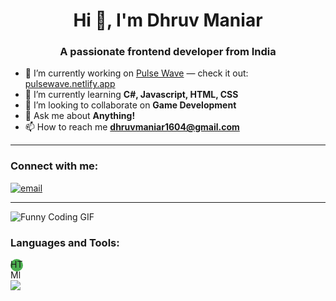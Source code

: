 <h1 align="center">Hi 👋, I'm Dhruv Maniar</h1>
<h3 align="center">A passionate frontend developer from India</h3>

- 🔭 I’m currently working on [Pulse Wave](https://pulsewave12.netlify.app) — check it out: [pulsewave.netlify.app](https://pulsewave12.netlify.app)
- 🌱 I’m currently learning **C#, Javascript, HTML, CSS**
- 👯 I’m looking to collaborate on **Game Development**
- 💬 Ask me about **Anything!**
- 📫 How to reach me **dhruvmaniar1604@gmail.com**

<hr></hr>

<h3>
 Connect with me:
</h3>
 
<p align="left">
  <a href="mailto:dhruvmaniar1604@gmail.com">
    <img src="https://img.shields.io/badge/Email-dhruvmaniar1604@gmail.com-red?style=for-the-badge&logo=gmail&logoColor=white" alt="email" />
  </a>
</p>

<hr></hr>

![Funny Coding GIF](https://i.pinimg.com/originals/eb/50/87/eb50875a68b04b0480fa929af2c7547c.gif)

<p align="left">
<!-- You can add social icons here if needed -->
</p>

<h3 align="left">Languages and Tools:</h3>

<span style="display:inline-block; width:20px; height:20px; background:#4caf50; border-radius:50%; margin-right:5px;">HTMl</span>

<p align="left">
  <img src="https://skillicons.dev/icons?i=blender,cs,css,html,illustrator,js,photoshop,python,unity" />
</p>
